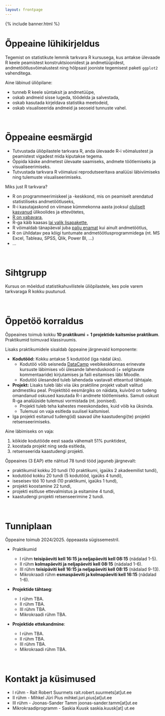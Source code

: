 ```yaml
---
layout: frontpage
---
```


<div class="head_example">
 {% include banner.html %}
</div>


# Õppeaine lühikirjeldus

Tegemist on statistikute lemmik tarkvara R kursusega, kus antakse ülevaade R keele peamistest konstruktsioonidest ja andmetüüpidest, andmetöötlusvõimalustest ning hõlpsast jooniste tegemisest paketi `ggplot2` vahenditega.

Aine läbinud üliõpilane:

* tunneb R keele süntaksit ja andmetüüpe,
* oskab andmeid sisse lugeda, töödelda ja salvestada,
* oskab kasutada kirjeldava statistika meetodeid,
* oskab visualiseerida andmeid ja seoseid tunnuste vahel.

<br/>

# Õppeaine eesmärgid

* Tutvustada üliõpilastele tarkvara R, anda ülevaade R-i võimalustest ja peamistest vigadest mida kiputakse tegema.
* Õppida käske andmetest ülevaate saamiseks, andmete töötlemiseks ja visualiseerimiseks.
* Tutvustada tarkvara R võimalusi reprodutseeritava analüüsi läbiviimiseks ning tulemuste visualiseerimiseks.


Miks just R tarkvara?

* R on programmeerimiskeel ja -keskkond, mis on peamiselt arendatud statistiliseks andmetöötluseks,
* R-i kasutajaskond on viimase kümmekonna aasta jooksul [oluliselt kasvanud](r4stats.com/articles/popularity/) ülikoolides ja ettevõtetes,
* [R on vabavara](https://cran.r-project.org/),
* R-ga käib kaasas [lai valik lisapakette](https://cran.r-project.org/web/packages/available_packages_by_name.html),
* R võimaldab tänapäeval juba [palju enamat](https://www.google.com/search?q=r+possibilities) kui ainult andmetöötlus,
* R on ühildatav pea kõigi tuntumate andmetöötlusprogrammidega (nt. MS Excel, Tableau, SPSS, Qlik, Power BI, ...)
* ...

<br/>

# Sihtgrupp

Kursus on mõeldud statistikahuvilistele üliõpilastele, kes pole varem tarkvaraga R kokku puutunud. 

<br/>

# Õppetöö korraldus

Õppeaines toimub kokku **10 praktikumi** + **1 projektide kaitsmise praktikum**. Praktikumid toimuvad klassiruumis.

Lisaks praktikumidele sisaldab õppeaine järgnevaid komponente:

* **Kodutööd:** Kokku antakse 5 kodutööd (iga nädal üks). 
  * Kodutöö võib seisneda [DataCamp](https://www.datacamp.com)  veebikeskkonnas erinevate kursuste läbimises või ülesande lahenduskoodi (+ selgitavate kommentaaride) kirjutamises ja faili esitamises läbi Moodle. 
  * Kodutöö ülesanded tuleb lahendada vastavalt etteantud tähtajale.
* **Projekt:** Lisaks tuleb läbi viia üks praktiline projekt vabalt valitud andmestiku peal. Projektitöö eesmärgiks on näidata, kuivõrd on tudeng omandanud oskused kasutada R-i andmete töötlemiseks. Samuti oskust R-ga analüüside tulemusi vormistada (nt. joonised).
  * Projekti tuleb teha kahestes meeskondades, kuid võib ka üksinda. 
  * Tulemusi on vaja esitleda suulisel kaitsmisel. 
  <!--* Projektid riputatakse pärast esitamist avalikult [projektid](https://Rkursus.github.io/2021/projekt_juhend) lehele.-->
* Iga projekti esitanud tudeng(id) saavad ühe kaastudengi(te) projekti retsenseerimiseks.

Aine läbimiseks on vaja:

1. kõikide kodutööde eest saada vähemalt 51% punktidest, 
2. koostada projekt ning seda esitleda, 
3. retsenseerida kaastudengi projekti.

Õppeaines (3 EAP) ette nähtud 78 tundi tööd jaguneb järgnevalt:

* praktikumid kokku 20 tundi (10 praktikumi, igaüks 2 akadeemilist tundi),
* kodutööd kokku 20 tundi (5 kodutööd, igaüks 4 tundi),
* iseseisev töö 10 tundi (10 praktikumi, igaüks 1 tund),
* projekti koostamine 22 tundi,
* projekti esitluse ettevalmistus ja esitamine 4 tundi,
* kaastudengi projekti retsenseerimine 2 tundi.

<br/>

# Tunniplaan

Õppeaine toimub 2024/2025. õppeaasta sügissemestril. 

* Praktikumid
	* I rühm **teisipäeviti kell 16:15 ja neljapäeviti kell 08:15** (nädalad 1-5).
	* II rühm **kolmapäeviti ja neljapäeviti kell 08:15** (nädalad 1-6).
	* III rühm **teisipäviti kell 16:15 ja neljapäeviti kell 08:15** (nädalad 9-13).
	* Mikrokraadi rühm **esmaspäeviti ja kolmapäeviti kell 16:15** (nädalad 1-6). 

* **Projektide tähtaeg**:
	* I rühm TBA.
	* II rühm TBA.
	* III rühm TBA.
   	* Mikrokraadi rühm TBA.

* **Projektide ettekandmine**:
	* I rühm  TBA.
	* II rühm TBA.
	* III rühm TBA.
	* Mikrokraadi rühm TBA.
<br/>

# Kontakt ja küsimused

* I rühm - Rait Robert Suurmets rait.robert.suurmets[at]ut.ee
* II rühm - Mihkel Jüri Pius mihkel.juri.pius[at]ut.ee
* III rühm - Joonas-Sander Tamm joonas-sander.tamm[at]ut.ee
* Mikrokraadiprogramm - Saskia Kuusk saskia.kuusk[at] ut.ee
